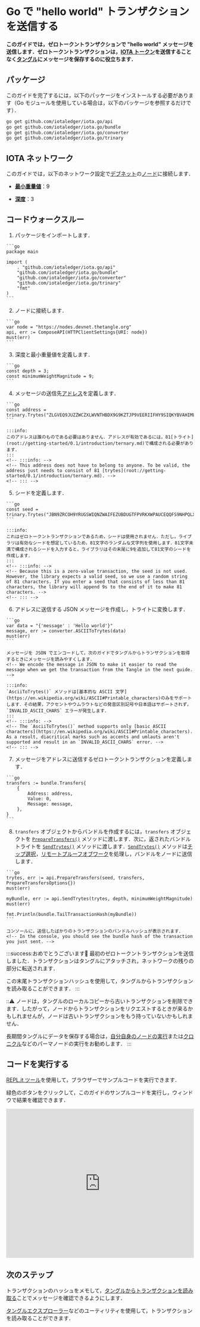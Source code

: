 # Go で "hello world" トランザクションを送信する
<!-- # Send a "hello world" transaction in Go -->

**このガイドでは，ゼロトークントランザクションで "hello world" メッセージを送信します．ゼロトークントランザクションは，[IOTA トークン](root://getting-started/0.1/clients/token.md)を送信することなく[タングル](root://getting-started/0.1/network/the-tangle.md)にメッセージを保存するのに役立ちます．**
<!-- **In this guide, you send a "hello world" message in a zero-value transaction. These transactions are useful for storing messages on the [Tangle](root://getting-started/0.1/network/the-tangle.md) without having to send any [IOTA tokens](root://getting-started/0.1/clients/token.md).** -->

## パッケージ
<!-- ## Packages -->

このガイドを完了するには，以下のパッケージをインストールする必要があります（Go モジュールを使用している場合は，以下のパッケージを参照するだけです）．
<!-- To complete this guide, you need to install the following packages (if you're using Go modules, you just need to reference them): -->

```bash
go get github.com/iotaledger/iota.go/api
go get github.com/iotaledger/iota.go/bundle
go get github.com/iotaledger/iota.go/converter
go get github.com/iotaledger/iota.go/trinary
```

## IOTA ネットワーク
<!-- ## IOTA network -->

このガイドでは，以下のネットワーク設定で[デブネット](root://getting-started/0.1/network/iota-networks.md#devnet)の[ノード](root://getting-started/0.1/network/nodes.md)に接続します．
<!-- In this guide, we connect to a [node](root://getting-started/0.1/network/nodes.md) on the [Devnet](root://getting-started/0.1/network/iota-networks.md#devnet) with the following network settings: -->

- **[最小重量値](root://getting-started/0.1/network/minimum-weight-magnitude.md)**：9
<!-- - **[Minimum weight magnitude](root://getting-started/0.1/network/minimum-weight-magnitude.md)**: 9 -->

- **[深度](root://getting-started/0.1/transactions/depth.md)**：3
<!-- - **[Depth](root://getting-started/0.1/transactions/depth.md)**: 3 -->

## コードウォークスルー
<!-- ## Code walkthrough -->

1. パッケージをインポートします．
  <!-- 1. Import the packages -->

    ```go
    package main

    import (
        . "github.com/iotaledger/iota.go/api"
        "github.com/iotaledger/iota.go/bundle"
        "github.com/iotaledger/iota.go/converter"
        "github.com/iotaledger/iota.go/trinary"
        "fmt"
    )
    ```

2. ノードに接続します．
  <!-- 2. Connect to a node -->

    ```go
    var node = "https://nodes.devnet.thetangle.org"
    api, err := ComposeAPI(HTTPClientSettings{URI: node})
    must(err)
    ```

3. 深度と最小重量値を定義します．
  <!-- 3. Define the depth and the minimum weight magnitude -->

    ```go
    const depth = 3;
    const minimumWeightMagnitude = 9;
    ```

4. メッセージの送信先[アドレス](root://getting-started/0.1/clients/addresses.md)を定義します．
  <!-- 4. Define an [address](root://getting-started/0.1/clients/addresses.md) to which you want to send a message -->

    ```go
    const address = trinary.Trytes("ZLGVEQ9JUZZWCZXLWVNTHBDX9G9KZTJP9VEERIIFHY9SIQKYBVAHIMLHXPQVE9IXFDDXNHQINXJDRPFDXNYVAPLZAW")
    ```

    :::info:
    このアドレスは誰のものである必要はありません．アドレスが有効であるには，81[トライト](root://getting-started/0.1/introduction/ternary.md)で構成される必要があります．
    :::
    <!-- :::info: -->
    <!-- This address does not have to belong to anyone. To be valid, the address just needs to consist of 81 [trytes](root://getting-started/0.1/introduction/ternary.md). -->
    <!-- ::: -->

5. シードを定義します．
  <!-- 5. Define a seed -->

    ```go
    const seed = trinary.Trytes("JBN9ZRCOH9YRUGSWIQNZWAIFEZUBDUGTFPVRKXWPAUCEQQFS9NHPQLXCKZKRHVCCUZNF9CZZWKXRZVCWQ")
    ```

    :::info:
    これはゼロトークントランザクションであるため，シードは使用されません．ただし，ライブラリは有効なシードを想定しているため，81文字のランダムな文字列を使用します．81文字未満で構成されるシードを入力すると，ライブラリはその末尾に9を追加して81文字のシードを作成します．
    :::
    <!-- :::info: -->
    <!-- Because this is a zero-value transaction, the seed is not used. However, the library expects a valid seed, so we use a random string of 81 characters. If you enter a seed that consists of less than 81 characters, the library will append 9s to the end of it to make 81 characters. -->
    <!-- ::: -->

6. アドレスに送信する JSON メッセージを作成し，トライトに変換します．
  <!-- 6. Create a JSON message that you want to send to the address and convert it to trytes -->

    ```go
    var data = "{'message' : 'Hello world'}"
    message, err := converter.ASCIIToTrytes(data)
    must(err)
    ```

    メッセージを JSON でエンコードして，次のガイドでタングルからトランザクションを取得するときにメッセージを読みやすくします．
    <!-- We encode the message in JSON to make it easier to read the message when we get the transaction from the Tangle in the next guide. -->

    :::info:
    `AsciiToTrytes()` メソッドは[基本的な ASCII 文字](https://en.wikipedia.org/wiki/ASCII#Printable_characters)のみをサポートします．その結果，アクセントやウムラウトなどの発音区別記号や日本語はサポートされず，`INVALID_ASCII_CHARS` エラーが発生します．
    :::
    <!-- :::info: -->
    <!-- The `AsciiToTrytes()` method supports only [basic ASCII characters](https://en.wikipedia.org/wiki/ASCII#Printable_characters). As a result, diacritical marks such as accents and umlauts aren't supported and result in an `INVALID_ASCII_CHARS` error. -->
    <!-- ::: -->

7. メッセージをアドレスに送信するゼロトークントランザクションを定義します．
  <!-- 7. Define a zero-value transaction that sends the message to the address -->

    ```go
    transfers := bundle.Transfers{
        {
            Address: address,
            Value: 0,
            Message: message,
        },
    }
    ```

8. `transfers` オブジェクトからバンドルを作成するには，`transfers` オブジェクトを [`PrepareTransfers()`](https://github.com/iotaledger/iota.go/blob/master/.docs/iota.go/reference/api_prepare_transfers.md) メソッドに渡します．次に，返されたバンドルトライトを [`SendTrytes()`](https://github.com/iotaledger/iota.go/blob/master/.docs/iota.go/reference/api_send_trytes.md) メソッドに渡します．[`SendTrytes()`](https://github.com/iotaledger/iota.go/blob/master/.docs/iota.go/reference/api_send_trytes.md) メソッドは[チップ選択](root://node-software/0.1/iri/concepts/tip-selection.md)，[リモートプルーフオブワーク](root://getting-started/0.1/transactions/proof-of-work.md)を処理し，バンドルをノードに送信します．
  <!-- 8. To create a bundle from your `transfers` object, pass it to the [`PrepareTransfers()`](https://github.com/iotaledger/iota.go/blob/master/.docs/iota.go/reference/api_prepare_transfers.md) method. Then, pass the returned bundle trytes to the [`SendTrytes()`](https://github.com/iotaledger/iota.go/blob/master/.docs/iota.go/reference/api_send_trytes.md) method, which handles [tip selection](root://node-software/0.1/iri/concepts/tip-selection.md), [remote proof of work](root://getting-started/0.1/transactions/proof-of-work.md), and sending the bundle to the node -->

    ```go
    trytes, err := api.PrepareTransfers(seed, transfers, PrepareTransfersOptions{})
    must(err)

    myBundle, err := api.SendTrytes(trytes, depth, minimumWeightMagnitude)
    must(err)

    fmt.Println(bundle.TailTransactionHash(myBundle))
    ```

    コンソールに，送信したばかりのトランザクションのバンドルハッシュが表示されます．
    <!-- In the console, you should see the bundle hash of the transaction you just sent. -->

:::success:おめでとうございます:tada:
最初のゼロトークントランザクションを送信しました．トランザクションはタングルにアタッチされ，ネットワークの残りの部分に転送されます．

この末尾トランザクションハッシュを使用して，タングルからトランザクションを読み取ることができます．
:::
<!-- :::success:Congratulations :tada: -->
<!-- You've just sent your first zero-value transaction. Your transaction is attached to the Tangle, and will be forwarded to the rest of the network. -->

<!-- You can use this tail transaction hash to read the transaction from the Tangle. -->
<!-- ::: -->

:::warning:
ノードは，タングルのローカルコピーから古いトランザクションを削除できます．したがって，ノードからトランザクションをリクエストするときが来るかもしれませんが，ノードは古いトランザクションをもう持っていないかもしれません．

長期間タングルにデータを保存する場合は，[自分自身のノードの実行](root://node-software/0.1/iri/how-to-guides/quickstart.md)または[クロニクル](root://node-software/0.1/chronicle/introduction/overview.md)などのパーマノードの実行をお勧めします．
:::
<!-- :::warning: -->
<!-- Nodes can delete old transactions from their local copies of the Tangle. Therefore, a time may come where you request your transaction from a node, but the node doesn't have it anymore. -->

<!-- If you want to store data on the Tangle for extended periods of time, we recommend either [running your own node](root://node-software/0.1/iri/how-to-guides/quickstart.md) or running a permanode such as [Chronicle](root://node-software/0.1/chronicle/introduction/overview.md). -->
<!-- ::: -->

## コードを実行する
<!-- ## Run the code -->

[REPL.it ツール](https://repl.it)を使用して，ブラウザーでサンプルコードを実行できます．
<!-- We use the [REPL.it tool](https://repl.it) to allow you to run sample code in the browser. -->

緑色のボタンをクリックして，このガイドのサンプルコードを実行し，ウィンドウで結果を確認できます．
<!-- Click the green button to run the sample code in this guide and see the results in the window. -->

<iframe height="400px" width="100%" src="https://repl.it/@jake91/Send-a-hello-world-transaction-Go?lite=true" scrolling="no" frameborder="no" allowtransparency="true" allowfullscreen="true" sandbox="allow-forms allow-pointer-lock allow-popups allow-same-origin allow-scripts allow-modals"></iframe>

## 次のステップ
<!-- ## Next steps -->

トランザクションのハッシュをメモして，[タングルからトランザクションを読み取る](../go/read-transactions.md)ことでメッセージを確認できるようにします．
<!-- Make a note of the bundle hash so you can [read the transaction from the Tangle](../go/read-transactions.md) to see your message. -->

[タングルエクスプローラー](https://utils.iota.org)などのユーティリティを使用して，トランザクションを読み取ることができます．
<!-- You can also read your transaction, using a utility such as the [Tangle explorer](https://utils.iota.org). -->
